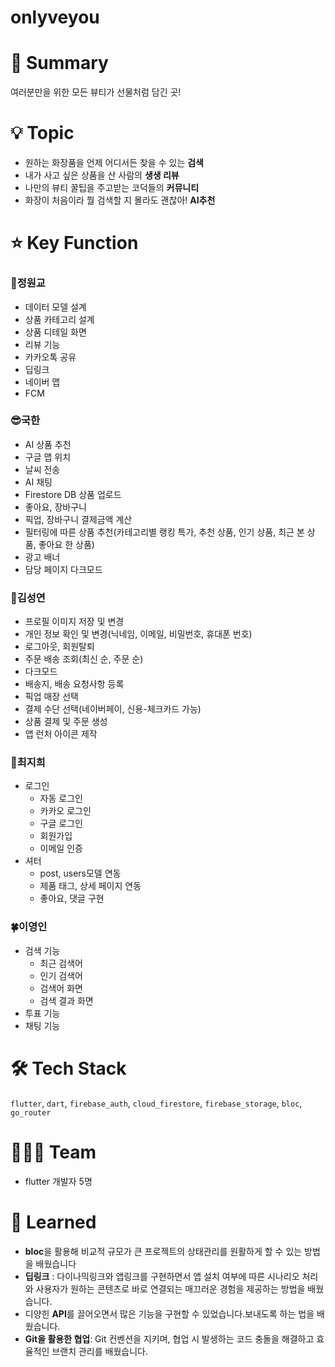 # onlyveyou



# 📝 Summary

여러분만을 위한 모든 뷰티가 선물처럼 담긴 곳!


# 💡 Topic

- 원하는 화장품을 언제 어디서든 찾을 수 있는 **검색**
- 내가 사고 싶은 상품을 산 사람의 **생생 리뷰**
- 나만의 뷰티 꿀팁을 주고받는 코덕들의 **커뮤니티**
- 화장이 처음이라 뭘 검색할 지 몰라도 괜찮아! **AI추천**


# ⭐️ Key Function


### 🍊정원교
- 데이터 모델 설계
- 상품 카테고리 설계
- 상품 디테일 화면
- 리뷰 기능
- 카카오톡 공유
- 딥링크
- 네이버 맵
- FCM

### 😎국한
- AI 상품 추천
- 구글 맵 위치
- 날씨 전송
- AI 채팅
- Firestore DB 상품 업로드
- 좋아요, 장바구니
- 픽업, 장바구니 결제금액 계산
- 필터링에 따른 상품 추천(카테고리별 랭킹 특가, 추천 상품, 인기 상품, 최근 본 상품, 좋아요 한 상품)
- 광고 배너
- 담당 페이지 다크모드

### 👻김성연
- 프로필 이미지 저장 및 변경
- 개인 정보 확인 및 변경(닉네임, 이메일, 비밀번호, 휴대폰 번호)
- 로그아웃, 회원탈퇴
- 주문 배송 조회(최신 순, 주문 순)
- 다크모드
- 배송지, 배송 요청사항 등록
- 픽업 매장 선택
- 결제 수단 선택(네이버페이, 신용-체크카드 가능)
- 상품 결제 및 주문 생성
- 앱 런처 아이콘 제작

### 🐬최지희
- 로그인
    - 자동 로그인
    - 카카오 로그인
    - 구글 로그인
    - 회원가입
    - 이메일 인증
- 셔터
    - post, users모델 연동
    - 제품 태그, 상세 페이지 연동
    - 좋아요, 댓글 구현


### 🍀이영인
- 검색 기능
    - 최근 검색어
    - 인기 검색어
    - 검색어 화면
    - 검색 결과 화면
- 투표 기능
- 채팅 기능

# 🛠 Tech Stack

`flutter`, `dart`, `firebase_auth`, `cloud_firestore`, `firebase_storage`, `bloc`, `go_router`

# 🧑🏻‍💻 Team

- flutter 개발자 5명


# 🤔 Learned

- **bloc**을 활용해 비교적 규모가 큰 프로젝트의 상태관리를 원활하게 할 수 있는 방법을 배웠습니다
- **딥링크** : 다이나믹링크와 앱링크를 구현하면서 앱 설치 여부에 따른 시나리오 처리와 사용자가 원하는 콘텐츠로 바로 연결되는 매끄러운 경험을 제공하는 방법을      배웠습니다.
- 디양힌 **API**를 끌어오면서 많은 기능을 구현할 수 있었습니다.보내도록 하는 법을 배웠습니다.
- **Git을 활용한 협업**: Git 컨벤션을 지키며, 협업 시 발생하는 코드 충돌을 해결하고 효율적인 브랜치 관리를 배웠습니다.



